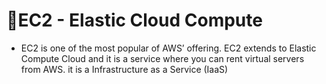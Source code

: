 # 📝EC2 - Elastic Cloud Compute

- EC2 is one of the most popular of AWS’ offering. EC2 extends to Elastic Compute Cloud and it is a service where you can rent virtual servers from AWS. it is a Infrastructure as a Service (IaaS)
